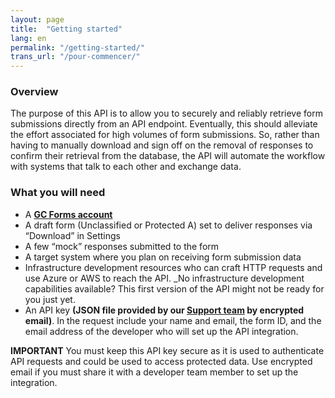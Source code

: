 ```yaml
---
layout: page
title:  "Getting started"
lang: en
permalink: "/getting-started/"
trans_url: "/pour-commencer/"
---
```


### Overview

The purpose of this API is to allow you to securely and reliably retrieve form submissions directly from an API endpoint. Eventually, this should alleviate the effort associated for high volumes of form submissions. So, rather than having to manually download and sign off on the removal of responses to confirm their retrieval from the database, the API will automate the workflow with systems that talk to each other and exchange data. 

### What you will need
  - A **[GC Forms account](https://articles.alpha.canada.ca/forms-formulaires/)**
  - A draft form (Unclassified or Protected A) set to deliver responses via “Download” in Settings 
  - A few “mock” responses submitted to the form
  - A target system where you plan on receiving form submission data
  - Infrastructure development resources who can craft HTTP requests and use Azure or AWS to reach the API. _No infrastructure development capabilities available? This first version of the API might not be ready for you just yet.
  - An API key **(JSON file provided by our [Support team](https://forms-formulaires.alpha.canada.ca/en/support) by encrypted email)**. In the request include your name and email, the form ID, and the email address of the developer who will set up the API integration.

**IMPORTANT** 
You must keep this API key secure as it is used to authenticate API requests and could be used to access protected data. Use encrypted email if you must share it with a developer team member to set up the integration.
